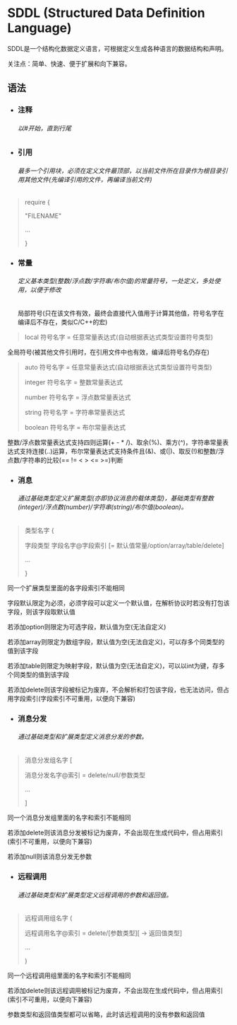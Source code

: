 # SDDL (Structured Data Definition Language)
SDDL是一个结构化数据定义语言，可根据定义生成各种语言的数据结构和声明。

关注点：简单、快速、便于扩展和向下兼容。

## 语法

+ ### 注释

  ###### 以#开始，直到行尾


+ ### 引用

  ###### 最多一个引用块，必须在定义文件最顶部，以当前文件所在目录作为根目录引用其他文件(先编译引用的文件，再编译当前文件)
>require {
>
>	"FILENAME"
>
>	...
>
>}


+ ### 常量

  ###### 定义基本类型(整数/浮点数/字符串/布尔值)的常量符号，一处定义，多处使用，以便于修改

  局部符号(只在该文件有效，最终会直接代入值用于计算其他值，符号名字在编译后不存在，类似C/C++的宏)
>local 符号名字 = 任意常量表达式(自动根据表达式类型设置符号类型)

  全局符号(被其他文件引用时，在引用文件中也有效，编译后符号名仍存在)
>auto 符号名字 = 任意常量表达式(自动根据表达式类型设置符号类型)
>
>integer 符号名字 = 整数常量表达式
>
>number 符号名字 = 浮点数常量表达式
>
>string 符号名字 = 字符串常量表达式
>
>boolean 符号名字 = 布尔常量表达式

  整数/浮点数常量表达式支持四则运算(+ - * /)、取余(%)、乘方(^)，字符串常量表达式支持连接(..)运算，布尔常量表达式支持条件且(&)、或(|)、取反(!)和整数/浮点数/字符串的比较(== != < > <= >=)判断


+ ### 消息

  ###### 通过基础类型定义扩展类型(亦即协议消息的载体类型)，基础类型有整数(integer)/浮点数(number)/字符串(string)/布尔值(boolean)。
>类型名字 {
>
>	字段类型 字段名字@字段索引 [= 默认值常量/option/array/table/delete]
>
>	...
>
>}

  同一个扩展类型里面的各字段索引不能相同

  字段默认限定为必须，必须字段可以定义一个默认值，在解析协议时若没有打包该字段，则该字段取默认值

  若添加option则限定为可选字段，默认值为空(无法自定义)

  若添加array则限定为数组字段，默认值为空(无法自定义)，可以存多个同类型的值到该字段

  若添加table则限定为映射字段，默认值为空(无法自定义)，可以以int为键，存多个同类型的值到该字段

  若添加delete则该字段被标记为废弃，不会解析和打包该字段，也无法访问，但占用字段索引(字段索引不可重用，以便向下兼容)


+ ### 消息分发

  ###### 通过基础类型和扩展类型定义消息分发的参数。
>消息分发组名字 [
>
>	消息分发名字@索引 = delete/null/参数类型
>
>	...
>
>]

  同一个消息分发组里面的名字和索引不能相同

  若添加delete则该消息分发被标记为废弃，不会出现在生成代码中，但占用索引(索引不可重用，以便向下兼容)

  若添加null则该消息分发无参数


+ ### 远程调用

  ###### 通过基础类型和扩展类型定义远程调用的参数和返回值。
>远程调用组名字 (
>
>	远程调用名字@索引 = delete/[参数类型][ -> 返回值类型]
>
>	...
>
>)

  同一个远程调用组里面的名字和索引不能相同

  若添加delete则该远程调用被标记为废弃，不会出现在生成代码中，但占用索引(索引不可重用，以便向下兼容)

  参数类型和返回值类型都可以省略，此时该远程调用的没有参数和返回值